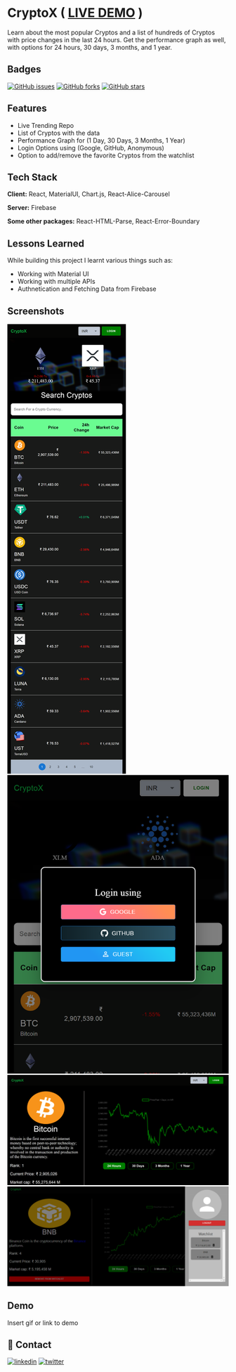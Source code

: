 
# CryptoX  ( [LIVE DEMO](https://cryptox2.vercel.app/) )

Learn about the most popular Cryptos and a list of hundreds of Cryptos with price changes in the last 24 hours. Get the performance graph as well, with options for 24 hours, 30 days, 3 months, and 1 year. 
## Badges

[![GitHub issues](https://img.shields.io/github/issues/VanshSh/cryptox2?style=for-the-badge)](https://github.com/VanshSh/cryptox2/issues) [![GitHub forks](https://img.shields.io/github/forks/VanshSh/cryptox2?style=for-the-badge)](https://github.com/VanshSh/cryptox2/network)
[![GitHub stars](https://img.shields.io/github/stars/VanshSh/cryptox2?color=yellow&style=for-the-badge)](https://github.com/VanshSh/cryptox2/stargazers)

## Features

- Live Trending Repo
- List of Cryptos with the data
- Performance Graph for (1 Day, 30 Days, 3 Months, 1 Year)
- Login Options using (Google, GitHub, Anonymous)
- Option to add/remove the favorite Cryptos from the watchlist


## Tech Stack

**Client:** React, MaterialUI, Chart.js, React-Alice-Carousel

**Server:** Firebase

**Some other packages:** React-HTML-Parse, React-Error-Boundary


## Lessons Learned
While building this project I learnt various things such as:
- Working with Material UI
- Working with multiple APIs
- Authnetication and Fetching Data from Firebase

## Screenshots

![Image](./public/images/image1.png)
![Image](./public/images/image2.png)
![Image](./public/images/image3.png)
![Image](./public/images/image4.png)


## Demo

Insert gif or link to demo


## 🔗 Contact
[![linkedin](https://img.shields.io/badge/linkedin-0A66C2?style=for-the-badge&logo=linkedin&logoColor=white)](https://www.linkedin.com/in/vanshsharma27/)
[![twitter](https://img.shields.io/badge/twitter-1DA1F2?style=for-the-badge&logo=twitter&logoColor=white)](https://twitter.com/Vanshsh2701)

